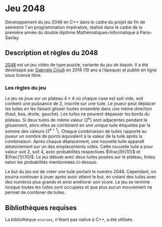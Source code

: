 # Jeu 2048
Développement du jeu 2048 en C++ dans le cadre du projet de fin de semestre 1 en programmation impérative, réalisé dans le cadre de la première année du double diplôme Mathématiques-Informatique à Paris-Saclay.

## Description et règles du 2048
[2048](https://play2048.co/) est un jeu vidéo de type puzzle, variante
du *jeu de taquin*. Il a été développé par [Gabriele
Cirulli](http://gabrielecirulli.com/) en 2014 (19 ans à l’époque) et
publié en ligne sous licence libre.

### Les règles du jeu
Le jeu se joue sur un plateau $4×4$ où chaque
case est soit vide, soit contient une puissance de $2$, inscrite sur
une tuile. Le joueur peut déplacer les tuiles en les faisant glisser
toutes ensemble dans une même direction (haut, bas, droite,
gauche). Les tuiles ne peuvent dépasser les bords du plateau. Si deux
tuiles de même valeur ($2^k$) sont adjacentes pendant le glissement,
alors elles se combinent en une unique tuile étiquetée par la somme
des valeurs ($2^{k+1}$). Chaque combinaison de tuiles rapporte au
joueur un nombre de points équivalent à la valeur de la tuile après la
combinaison. Après chaque déplacement, une nouvelle tuile apparaît
aléatoirement sur un des emplacements vides. Cette nouvelle tuile a
pour valeur soit $2$, soit $4$, avec probabilités respectives
$\frac{9}{10}$ et $\frac{1}{10}$. Le jeu débute avec deux tuiles
posées sur le plateau, tirées selon les probabilités mentionnées
ci-dessus.

Le but du jeu est de créer une tuile portant le
numéro 2048. Cependant, on pourra continuer à jouer après avoir
atteint le but, en créant des tuiles avec des numéros plus grands et
ainsi améliorer son score. Le jeu se termine lorsque toutes les tuiles
sont occupées et que plus aucun mouvement ne permet de combiner de
tuiles.

## Bibliothèques requises
La bibliothèque `ncurses`, n'étant pas native à C++, a été utilisée.
